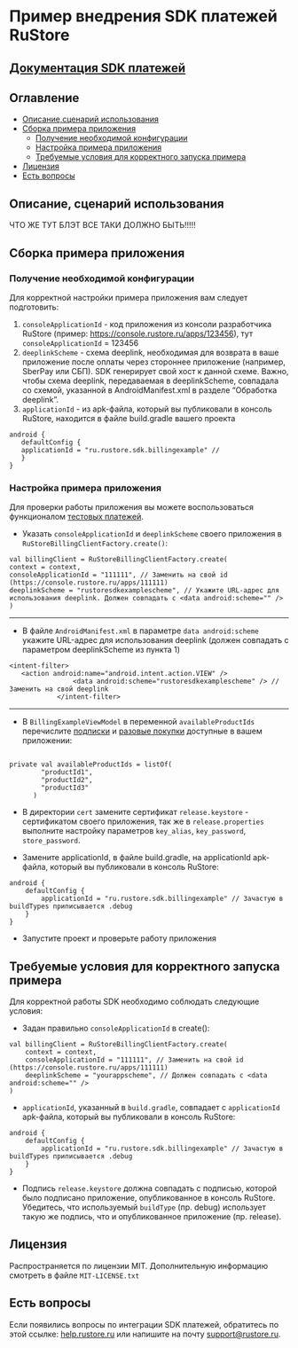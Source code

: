 # Пример внедрения SDK платежей RuStore
## [Документация SDK платежей](https://www.rustore.ru/help/sdk/payments/general)

## Оглавление

- [Описание,сценарий использования](#Описание-сценарий-использования)
- [Сборка примера приложения](#Cборка-примера-приложения)
   - [Получение необходимой конфигурации](#Получение-необходимой-конфигурации)
   - [Настройка примера приложения](#Настройка-примера-приложения)
   - [Требуемые условия для корректного запуска примера](#Требуемые-условия-для-корректного-запуска-примера)
- [Лицензия](#Лицензия)
- [Есть вопросы](#Есть-вопросы)

## Описание, сценарий использования
ЧТО ЖЕ ТУТ БЛЭТ ВСЕ ТАКИ ДОЛЖНО БЫТЬ!!!!!

## Сборка примера приложения

### Получение необходимой конфигурации
Для корректной настройки примера приложения вам следует подготовить:

1. `consoleApplicationId` - код приложения из консоли разработчика RuStore (пример: https://console.rustore.ru/apps/123456), тут `consoleApplicationId` = 123456
2. `deeplinkScheme` - cхема deeplink, необходимая для возврата в ваше приложение после оплаты через стороннее приложение (например, SberPay или СБП). SDK генерирует свой хост к данной схеме. Важно, чтобы схема deeplink, передаваемая в deeplinkScheme, совпадала со схемой, указанной в AndroidManifest.xml в разделе “Обработка deeplink”.
3. `applicationId` -  из apk-файла, который вы публиковали в консоль RuStore, находится в файле build.gradle вашего проекта
```
android {
   defaultConfig {
   applicationId = "ru.rustore.sdk.billingexample" // 
   }
}
```

###  Настройка примера приложения
Для проверки работы приложения вы можете воспользоваться функционалом [тестовых платежей](https://www.rustore.ru/help/developers/monetization/sandbox).

- Указать `consoleApplicationId` и `deeplinkScheme` своего приложения в `RuStoreBillingClientFactory.create()`:
```
val billingClient = RuStoreBillingClientFactory.create(
context = context,
consoleApplicationId = "111111", // Заменить на свой id (https://console.rustore.ru/apps/111111)
deeplinkScheme = "rustoresdkexamplescheme", // Укажите URL-адрес для использования deeplink. Должен совпадать с <data android:scheme="" />
)
```
---

- В файле `AndroidManifest.xml` в параметре `data android:scheme` укажите URL-адрес для использования deeplink (должен совпадать с параметром deeplinkScheme из пункта 1)
```
<intent-filter>
   <action android:name="android.intent.action.VIEW" />
                <data android:scheme="rustoresdkexamplescheme" /> // Заменить на свой deeplink
            </intent-filter>
```
___

- В `BillingExampleViewModel` в переменной `availableProductIds` перечислите [подписки](https://www.rustore.ru/help/developers/monetization/create-app-subscription/) и [разовые покупки](https://www.rustore.ru/help/developers/monetization/create-paid-product-in-application/) доступные в вашем приложении:
```

private val availableProductIds = listOf(
        "productId1",
        "productId2",
        "productId3"
      )
```

- В директории `cert` замените сертификат `release.keystore` - сертификатом своего приложения, так же в `release.properties` выполните настройку параметров `key_alias`, `key_password`, `store_password`.

- Замените applicationId, в файле build.gradle, на applicationId apk-файла, который вы публиковали в консоль RuStore:
```
android {
    defaultConfig {
        applicationId = "ru.rustore.sdk.billingexample" // Зачастую в buildTypes приписывается .debug
    }
}
```

- Запустите проект и проверьте работу приложения

## Требуемые условия для корректного запуска примера

Для корректной работы SDK необходимо соблюдать следующие условия:
- Задан правильно `consoleApplicationId` в create():
```
val billingClient = RuStoreBillingClientFactory.create(
    context = context,
    consoleApplicationId = "111111", // Заменить на свой id (https://console.rustore.ru/apps/111111)
    deeplinkScheme = "yourappscheme", // Должен совпадать с <data android:scheme="" />
)
```
- `applicationId`, указанный в `build.gradle`, совпадает с `applicationId` apk-файла, который вы публиковали в консоль RuStore:
```
android {
    defaultConfig {
        applicationId = "ru.rustore.sdk.billingexample" // Зачастую в buildTypes приписывается .debug
    }
}
```
- Подпись `release.keystore` должна совпадать с подписью, которой было подписано приложение, опубликованное в консоль RuStore. Убедитесь, что используемый `buildType` (пр. debug) использует такую же подпись, что и опубликованное приложение (пр. release).

## Лицензия
Распространяется по лицензии MIT. Дополнительную информацию смотреть в файле `MIT-LICENSE.txt`

## Есть вопросы
Если появились вопросы по интеграции SDK платежей, обратитесь по этой ссылке:
[help.rustore.ru](https://help.rustore.ru/) или напишите на почту support@rustore.ru.
